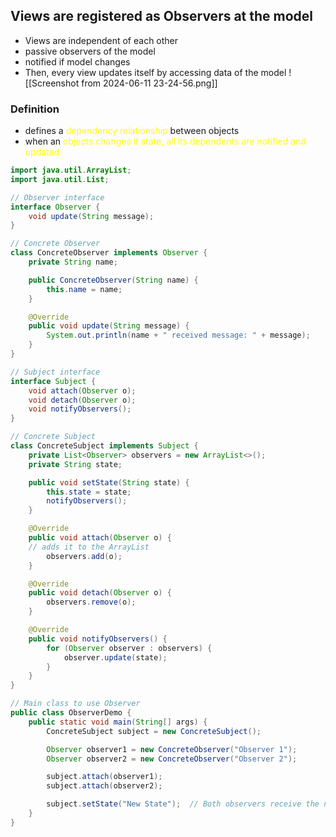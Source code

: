 ## Views are registered as Observers at the model
- Views are independent of each other
- passive observers of the model
- notified if model changes
- Then, every view updates itself by accessing data of the model
	![[Screenshot from 2024-06-11 23-24-56.png]]

### Definition
- defines a <span style="color:#ffff00">dependency relationship</span> between objects
- when an <span style="color:#ffff00">objects changes it state, all its dependents are notified and updated</span>
```Java
import java.util.ArrayList;
import java.util.List;

// Observer interface
interface Observer {
    void update(String message);
}

// Concrete Observer
class ConcreteObserver implements Observer {
    private String name;

    public ConcreteObserver(String name) {
        this.name = name;
    }

    @Override
    public void update(String message) {
        System.out.println(name + " received message: " + message);
    }
}

// Subject interface
interface Subject {
    void attach(Observer o);
    void detach(Observer o);
    void notifyObservers();
}

// Concrete Subject
class ConcreteSubject implements Subject {
    private List<Observer> observers = new ArrayList<>();
    private String state;

    public void setState(String state) {
        this.state = state;
        notifyObservers();
    }

    @Override
    public void attach(Observer o) {
    // adds it to the ArrayList
        observers.add(o);
    }

    @Override
    public void detach(Observer o) {
        observers.remove(o);
    }

    @Override
    public void notifyObservers() {
        for (Observer observer : observers) {
            observer.update(state);
        }
    }
}

// Main class to use Observer
public class ObserverDemo {
    public static void main(String[] args) {
        ConcreteSubject subject = new ConcreteSubject();

        Observer observer1 = new ConcreteObserver("Observer 1");
        Observer observer2 = new ConcreteObserver("Observer 2");

        subject.attach(observer1);
        subject.attach(observer2);

        subject.setState("New State");  // Both observers receive the new state
    }
}

```